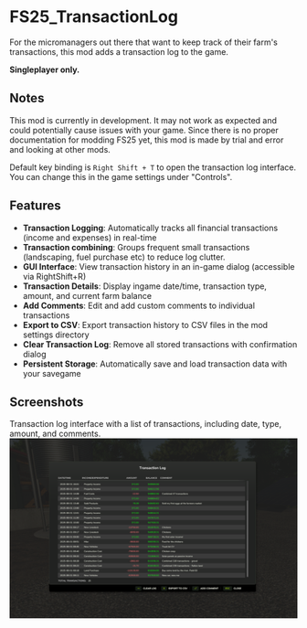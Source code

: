# FS25_TransactionLog

For the micromanagers out there that want to keep track of their farm's transactions, 
this mod adds a transaction log to the game. 

**Singleplayer only.**

## Notes
This mod is currently in development. It may not work as expected and could potentially cause issues with your game.
Since there is no proper documentation for modding FS25 yet, this mod is made by trial and error and looking at other mods.

Default key binding is `Right Shift + T` to open the transaction log interface. You can change this in the game settings under "Controls".


## Features
 - **Transaction Logging**: Automatically tracks all financial transactions (income and expenses) in real-time
  - **Transaction combining**: Groups frequent small transactions (landscaping, fuel purchase etc) to reduce log clutter.
  - **GUI Interface**: View transaction history in an in-game dialog (accessible via RightShift+R)
  - **Transaction Details**: Display ingame date/time, transaction type, amount, and current farm balance
  - **Add Comments**: Edit and add custom comments to individual transactions
  - **Export to CSV**: Export transaction history to CSV files in the mod settings directory
  - **Clear Transaction Log**: Remove all stored transactions with confirmation dialog
  - **Persistent Storage**: Automatically save and load transaction data with your savegame

## Screenshots
Transaction log interface with a list of transactions, including date, type, amount, and comments.
![Transaction Log](screenshots/transaction_log.png)


